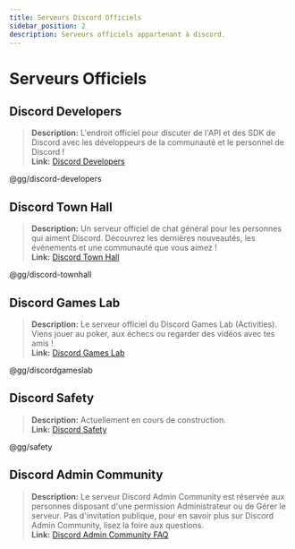 ```yaml
---
title: Serveurs Discord Officiels
sidebar_position: 2
description: Serveurs officiels appartenant à discord.
---
```


# Serveurs Officiels

## Discord Developers
> __Description:__ L'endroit officiel pour discuter de l'API et des SDK de Discord avec les développeurs de la communauté et le personnel de Discord !   <br/>
__Link:__ [Discord Developers](https://discord.gg/discord-developers)

@gg/discord-developers

## Discord Town Hall 
> __Description:__ Un serveur officiel de chat général pour les personnes qui aiment Discord. Découvrez les dernières nouveautés, les événements et une communauté que vous aimez !   <br/>
__Link:__ [Discord Town Hall](https://discord.gg/discord-townhall)

@gg/discord-townhall

## Discord Games Lab 
> __Description:__ Le serveur officiel du Discord Games Lab (Activities). Viens jouer au poker, aux échecs ou regarder des vidéos avec tes amis !   <br/>
__Link:__ [Discord Games Lab](https://discord.gg/discordgameslab)

@gg/discordgameslab

## Discord Safety
> __Description:__ Actuellement en cours de construction.  <br/>
__Link:__ [Discord Safety](https://discord.gg/safety)

@gg/safety

## Discord Admin Community
> __Description:__ Le serveur Discord Admin Community est réservée aux personnes disposant d'une permission Administrateur ou de Gérer le serveur. Pas d'invitation publique, pour en savoir plus sur Discord Admin Community, lisez la foire aux questions. <br/>
__Link:__ [Discord Admin Community FAQ](https://support.discord.com/hc/en-us/articles/5309276245271-Discord-Admin-Community-FAQ)
